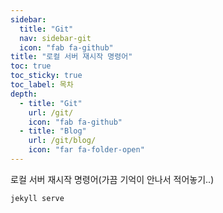 ```yaml
---
sidebar:
  title: "Git"
  nav: sidebar-git
  icon: "fab fa-github"
title: "로컬 서버 재시작 명령어"
toc: true
toc_sticky: true
toc_label: 목차
depth: 
  - title: "Git"
    url: /git/
    icon: "fab fa-github"
  - title: "Blog"
    url: /git/blog/
    icon: "far fa-folder-open"
---
```

로컬 서버 재시작 명령어(가끔 기억이 안나서 적어놓기..)
```
jekyll serve
```

